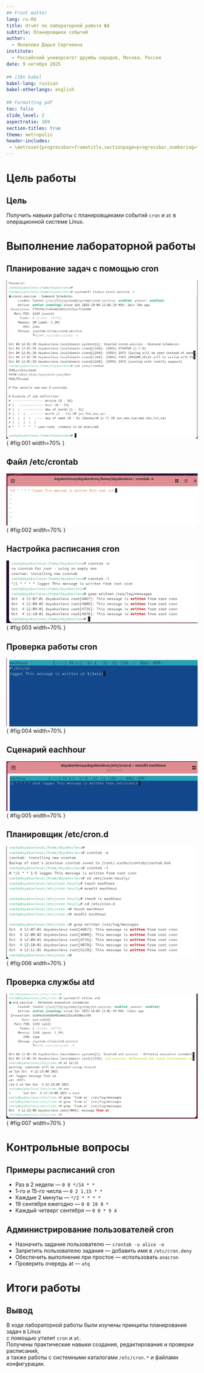 ```yaml
---
## Front matter
lang: ru-RU
title: Отчёт по лабораторной работе №8
subtitle: Планировщики событий
author:
  - Яковлева Дарья Сергеевна
institute:
  - Российский университет дружбы народов, Москва, Россия
date: 9 октября 2025

## i18n babel
babel-lang: russian
babel-otherlangs: english

## Formatting pdf
toc: false
slide_level: 2
aspectratio: 169
section-titles: true
theme: metropolis
header-includes:
 - \metroset{progressbar=frametitle,sectionpage=progressbar,numbering=fraction}
---
```


# Цель работы

## Цель

Получить навыки работы с планировщиками событий `cron` и `at` в операционной системе Linux.

# Выполнение лабораторной работы

## Планирование задач с помощью cron

![Проверка состояния службы crond](image/01.png){ #fig:001 width=70% }

## Файл /etc/crontab

![Содержимое файла /etc/crontab](image/02.png){ #fig:002 width=70% }

## Настройка расписания cron

![Редактирование crontab для root](image/03.png){ #fig:003 width=70% }

## Проверка работы cron

![Сообщения из системного журнала](image/04.png){ #fig:004 width=70% }

## Сценарий eachhour

![Создание и редактирование сценария eachhour](image/05.png){ #fig:005 width=70% }

## Планировщик /etc/cron.d

![Создание задания в /etc/cron.d](image/06.png){ #fig:006 width=70% }

## Проверка службы atd

![Проверка службы atd](image/07.png){ #fig:007 width=70% }

# Контрольные вопросы

## Примеры расписаний cron

* Раз в 2 недели — `0 0 */14 * *`
* 1-го и 15-го числа — `0 2 1,15 * *`
* Каждые 2 минуты — `*/2 * * * *`
* 19 сентября ежегодно — `0 0 19 9 *`
* Каждый четверг сентября — `0 0 * 9 4`

## Администрирование пользователей cron

* Назначить задание пользователю — `crontab -u alice -e`
* Запретить пользователю задания — добавить имя в `/etc/cron.deny`
* Обеспечить выполнение при простое — использовать `anacron`
* Проверить очередь at — `atq`

# Итоги работы

## Вывод

В ходе лабораторной работы были изучены принципы планирования задач в Linux  
с помощью утилит `cron` и `at`.  
Получены практические навыки создания, редактирования и проверки расписаний,  
а также работы с системными каталогами `/etc/cron.*` и файлами конфигурации.
